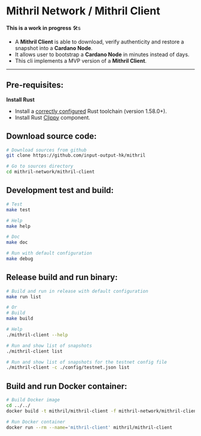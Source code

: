 # Mithril Network / Mithril Client

**This is a work in progress** :hammer_and_wrench:s

* A **Mithril Client** is able to download, verify authenticity and restore a snapshot into a **Cardano Node**.
* It allows user to bootstrap a **Cardano Node** in minutes instead of days.
* This cli implements a MVP version of a **Mithril Client**.

---
## Pre-requisites:

**Install Rust**

- Install a [correctly configured](https://www.rust-lang.org/learn/get-started) Rust toolchain (version 1.58.0+). 
- Install Rust [Clippy](https://github.com/rust-lang/rust-clippy) component.


## Download source code:
```bash
# Download sources from github
git clone https://github.com/input-output-hk/mithril

# Go to sources directory
cd mithril-network/mithril-client
```

## Development test and build:
```bash
# Test
make test

# Help
make help

# Doc
make doc

# Run with default configuration
make debug
```

## Release build and run binary:
```bash
# Build and run in release with default configuration
make run list

# Or
# Build
make build

# Help
./mithril-client --help

# Run and show list of snapshots
./mithril-client list

# Run and show list of snapshots for the testnet config file
./mithril-client -c ./config/testnet.json list
```

## Build and run Docker container:

```bash
# Build Docker image
cd ../../
docker build -t mithril/mithril-client -f mithril-network/mithril-client/Dockerfile .

# Run Docker container
docker run --rm --name='mithril-client' mithril/mithril-client
```

